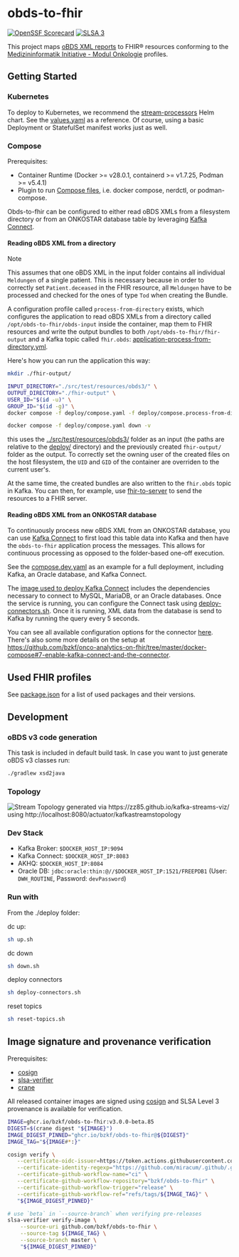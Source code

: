 # obds-to-fhir

[![OpenSSF Scorecard](https://api.scorecard.dev/projects/github.com/bzkf/obds-to-fhir/badge)](https://scorecard.dev/viewer/?uri=github.com/bzkf/obds-to-fhir)
[![SLSA 3](https://slsa.dev/images/gh-badge-level3.svg)](https://slsa.dev)

This project maps [oBDS XML reports](https://www.basisdatensatz.de/basisdatensatz) to FHIR® resources conforming to the [Medizininformatik Initiative - Modul Onkologie](https://simplifier.net/guide/mii-ig-modul-onkologie-2024-de?version=current) profiles.

## Getting Started

### Kubernetes

To deploy to Kubernetes, we recommend the [stream-processors](https://github.com/miracum/charts/tree/master/charts/stream-processors) Helm chart.
See the [values.yaml](tests/k8s/values.yaml) as a reference. Of course, using a basic Deployment or StatefulSet manifest works just as well.

### Compose

Prerequisites:

- Container Runtime (Docker >= v28.0.1, containerd >= v1.7.25, Podman >= v5.4.1)
- Plugin to run [Compose files](https://www.compose-spec.io/), i.e. docker compose, nerdctl, or podman-compose.

Obds-to-fhir can be configured to either read oBDS XMLs from a filesystem directory or from an ONKOSTAR database table by leveraging [Kafka Connect](https://docs.confluent.io/platform/current/connect/index.html).

#### Reading oBDS XML from a directory

> [!NOTE]
> This assumes that one oBDS XML in the input folder contains all individual `Meldungen` of a single patient.
> This is necessary because in order to correctly set `Patient.deceased` in the FHIR resource,
> all `Meldungen` have to be processed and checked for the ones of type `Tod` when creating the Bundle.

A configuration profile called `process-from-directory` exists, which configures the application to read oBDS XMLs from
a directory called `/opt/obds-to-fhir/obds-input` inside the container, map them to FHIR resources and write the output
bundles to both `/opt/obds-to-fhir/fhir-output` and a Kafka topic called `fhir.obds`: [application-process-from-directory.yml](src/main/resources/application-process-from-directory.yml).

Here's how you can run the application this way:

```sh
mkdir ./fhir-output/

INPUT_DIRECTORY="./src/test/resources/obds3/" \
OUTPUT_DIRECTORY="./fhir-output" \
USER_ID="$(id -u)" \
GROUP_ID="$(id -g)" \
docker compose -f deploy/compose.yaml -f deploy/compose.process-from-directory.yaml run obds-to-fhir

docker compose -f deploy/compose.yaml down -v
```

this uses the [../src/test/resources/obds3/](src/test/resources/obds3/) folder as an input (the paths are relative to the [deploy/](deploy/) directory)
and the previously created `fhir-output/` folder as the output. To correctly set the owning user of the created files on the host filesystem,
the `UID` and `GID` of the container are overriden to the current user's.

At the same time, the created bundles are also written to the `fhir.obds` topic in Kafka. You can then, for example,
use [fhir-to-server](https://github.com/miracum/kafka-fhir-to-server) to send the resources to a FHIR server.

#### Reading oBDS XML from an ONKOSTAR database

To continuously process new oBDS XML from an ONKOSTAR database, you can use [Kafka Connect](https://docs.confluent.io/platform/current/connect/index.html)
to first load this table data into Kafka and then have the `obds-to-fhir` application process the messages. This allows for continuous processing as opposed to the
folder-based one-off execution.

See the [compose.dev.yaml](deploy/compose.dev.yaml) as an example for a full deployment, including Kafka, an Oracle database, and Kafka Connect.

The [image used to deploy Kafka Connect](https://github.com/miracum/util-images/blob/master/images/cricketeerone-kafka-connect/Dockerfile) includes
the dependencies necessary to connect to MySQL, MariaDB, or an Oracle databases. Once the service is running, you can configure the Connect task using
[deploy-connectors.sh](deploy/deploy-connectors.sh). Once it is running, XML data from the database is send to Kafka by running the query every 5 seconds.

You can see all available configuration options for the connector [here](https://docs.confluent.io/kafka-connectors/jdbc/current/source-connector/source_config_options.html).
There's also some more details on the setup at <https://github.com/bzkf/onco-analytics-on-fhir/tree/master/docker-compose#7-enable-kafka-connect-and-the-connector>.

## Used FHIR profiles

See [package.json](package.json) for a list of used packages and their versions.

## Development

### oBDS v3 code generation

This task is included in default build task. In case you want to just generate oBDS v3 classes run:

```sh
./gradlew xsd2java
```

### Topology

![Stream Topology generated via https://zz85.github.io/kafka-streams-viz/ using http://localhost:8080/actuator/kafkastreamstopology](docs/img/obds-to-fhir-topology-v3.png)

### Dev Stack

- Kafka Broker: `$DOCKER_HOST_IP:9094`
- Kafka Connect: `$DOCKER_HOST_IP:8083`
- AKHQ: `$DOCKER_HOST_IP:8084`
- Oracle DB: `jdbc:oracle:thin:@//$DOCKER_HOST_IP:1521/FREEPDB1` (User: `DWH_ROUTINE`, Password: `devPassword`)

### Run with

From the ./deploy folder:

dc up:

```sh
sh up.sh
```

dc down

```sh
sh down.sh
```

deploy connectors

```sh
sh deploy-connectors.sh
```

reset topics

```sh
sh reset-topics.sh
```

## Image signature and provenance verification

Prerequisites:

- [cosign](https://github.com/sigstore/cosign/releases)
- [slsa-verifier](https://github.com/slsa-framework/slsa-verifier/releases)
- [crane](https://github.com/google/go-containerregistry/releases)

All released container images are signed using [cosign](https://github.com/sigstore/cosign) and SLSA Level 3 provenance is available for verification.

```sh
IMAGE=ghcr.io/bzkf/obds-to-fhir:v3.0.0-beta.85
DIGEST=$(crane digest "${IMAGE}")
IMAGE_DIGEST_PINNED="ghcr.io/bzkf/obds-to-fhir@${DIGEST}"
IMAGE_TAG="${IMAGE#*:}"

cosign verify \
   --certificate-oidc-issuer=https://token.actions.githubusercontent.com \
   --certificate-identity-regexp="https://github.com/miracum/.github/.github/workflows/standard-build.yaml@.*" \
   --certificate-github-workflow-name="ci" \
   --certificate-github-workflow-repository="bzkf/obds-to-fhir" \
   --certificate-github-workflow-trigger="release" \
   --certificate-github-workflow-ref="refs/tags/${IMAGE_TAG}" \
   "${IMAGE_DIGEST_PINNED}"

# use `beta` in `--source-branch` when verifying pre-releases
slsa-verifier verify-image \
    --source-uri github.com/bzkf/obds-to-fhir \
    --source-tag ${IMAGE_TAG} \
    --source-branch master \
    "${IMAGE_DIGEST_PINNED}"
```
